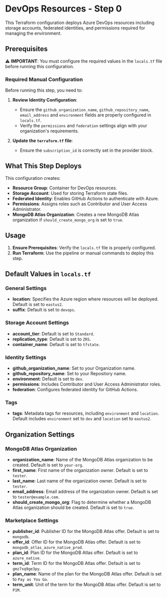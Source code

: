 # DevOps Resources - Step 0

This Terraform configuration deploys Azure DevOps resources including storage accounts, federated identities, and permissions required for managing the environment.

## Prerequisites

⚠️ **IMPORTANT**: You must configure the required values in the `locals.tf` file before running this configuration.

### Required Manual Configuration

Before running this step, you need to:

1. **Review Identity Configuration**:
   - Ensure the `github_organization_name`, `github_repository_name`, `email_address` and `environment` fields are properly configured in `locals.tf`.
   - Verify the `permissions` and `federation` settings align with your organization's requirements.

2. **Update the `terraform.tf` file**:
   - Ensure the `subscription_id` is correctly set in the provider block.

## What This Step Deploys

This configuration creates:

- **Resource Group**: Container for DevOps resources.
- **Storage Account**: Used for storing Terraform state files.
- **Federated Identity**: Enables GitHub Actions to authenticate with Azure.
- **Permissions**: Assigns roles such as Contributor and User Access Administrator.
- **MongoDB Atlas Organization**: Creates a new MongoDB Atlas organization if `should_create_mongo_org` is set to `true`.

## Usage

1. **Ensure Prerequisites**: Verify the `locals.tf` file is properly configured.
2. **Run Terraform**: Use the pipeline or manual commands to deploy this step.

## Default Values in `locals.tf`

### General Settings

- **location**: Specifies the Azure region where resources will be deployed. Default is set to `eastus2`.
- **suffix**: Default is set to `devops`.

### Storage Account Settings

- **account_tier**: Default is set to `Standard`.
- **replication_type**: Default is set to `ZRS`.
- **container_name**: Default is set to `tfstate`.

### Identity Settings

- **github_organization_name**: Set to your Organization name.
- **github_repository_name**: Set to your Repository name.
- **environment**: Default is set to `dev`.
- **permissions**: Includes Contributor and User Access Administrator roles.
- **federation**: Configures federated identity for GitHub Actions.

### Tags

- **tags**: Metadata tags for resources, including `environment` and `location`. Default includes `environment` set to `dev` and `location` set to `eastus2`.

## Organization Settings

### MongoDB Atlas Organization

- **organization_name**: Name of the MongoDB Atlas organization to be created. Default is set to `your-org`.
- **first_name**: First name of the organization owner. Default is set to `tester`.
- **last_name**: Last name of the organization owner. Default is set to `tester`.
- **email_address**: Email address of the organization owner. Default is set to `tester@example.com`.
- **should_create_mongo_org**: Flag to determine whether a MongoDB Atlas organization should be created. Default is set to `true`.

### Marketplace Settings

- **publisher_id**: Publisher ID for the MongoDB Atlas offer. Default is set to `mongodb`.
- **offer_id**: Offer ID for the MongoDB Atlas offer. Default is set to `mongodb_atlas_azure_native_prod`.
- **plan_id**: Plan ID for the MongoDB Atlas offer. Default is set to `azure_native`.
- **term_id**: Term ID for the MongoDB Atlas offer. Default is set to `gmz7xq9ge3py`.
- **plan_name**: Name of the plan for the MongoDB Atlas offer. Default is set to `Pay as You Go`.
- **term_unit**: Unit of the term for the MongoDB Atlas offer. Default is set to `P1M`.
